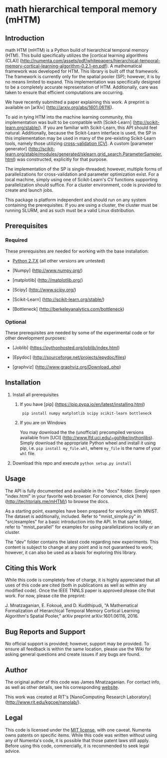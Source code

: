 # math hierarchical temporal memory (mHTM)

## Introduction
math HTM (mHTM) is a Python build of hierarchical temporal memory (HTM). This build specifically utilizes the [cortical learning algorithms (CLA)] (http://numenta.com/assets/pdf/whitepapers/hierarchical-temporal-memory-cortical-learning-algorithm-0.2.1-en.pdf). A mathematical framework was developed for HTM. This library is built off that framework. The framework is currently only for the spatial pooler (SP); however, it is by no means limited to expand. This implementation was specifically designed to be a completely accurate representation of HTM. Additionally, care was taken to ensure that efficient computations are occurring.

We have recently submitted a paper explaining this work. A preprint is available on [arXiv] (http://arxiv.org/abs/1601.06116).

To aid in tying HTM into the machine learning community, this implementation was built to be compatible with [Scikit-Learn] (http://scikit-learn.org/stable/). If you are familiar with Scikit-Learn, this API should feel natural. Additionally, because the Scikit-Learn interface is used, the SP in this implementation may be used in many of the pre-existing Scikit-Learn tools, namely those utilizing [cross-validation (CV)](http://scikit-learn.org/stable/modules/cross_validation.html). A custom [parameter generator] (http://scikit-learn.org/stable/modules/generated/sklearn.grid_search.ParameterSampler.html) was constructed, explicitly for that purpose.

The implementation of the SP is single-threaded; however, multiple forms of parallelizations for cross-validation and parameter optimization exist. For a local machine, simply using one of Scikit-Learn's CV functions supporting parallelization should suffice. For a cluster environment, code is provided to create and launch jobs.

This package is platform independent and should run on any system containing the prerequisites. If you are using a cluster, the cluster must be running SLURM, and as such must be a valid Linux distribution.

## Prerequisites
### Required
These prerequisites are needed for working with the base installation:

* [Python 2.7.X](https://www.python.org/downloads/release/python-279/) (all other versions are untested)

* [Numpy] (http://www.numpy.org/)

* [matplotlib] (http://matplotlib.org/)

* [Scipy] (http://www.scipy.org/)

* [Scikit-Learn] (http://scikit-learn.org/stable/)

* [Bottleneck] (http://berkeleyanalytics.com/bottleneck)

### Optional
These prerequisites are needed by some of the experimental code or for other development purposes:

* [Joblib] (https://pythonhosted.org/joblib/index.html)

* [Epydoc] (http://sourceforge.net/projects/epydoc/files)

* [graphviz] (http://www.graphviz.org/Download..php)

## Installation
1. Install all prerequisites

    1. If you have [pip] (https://pip.pypa.io/en/latest/installing.html)

            pip install numpy matplotlib scipy scikit-learn bottleneck
	
    2. If you are on Windows
  
        You may download the the (unofficial) precompiled versions available from [UCI] (http://www.lfd.uci.edu/~gohlke/pythonlibs). Simply download the appropriate Python wheel and install it using pip, i.e. `pip install my_file.whl`, where `my_file` is the name of your `whl` file.

2. Download this repo and execute `python setup.py install`

## Usage
The API is fully documented and available in the "docs" folder. Simply open "index.html" in your favorite web browser. For convience, click [here] (http://techtorials.me/mHTM/) to browse the docs.

As a starting point, examples have been prepared for working with MNIST. The dataset is additionally, included. Refer to "mnist_simple.py" in "src/examples" for a basic introduction into the API. In that same folder, refer to "mnist_parallel" for examples for using parallelizations locally or an cluster.

The "dev" folder contains the latest code regarding new experiments. This content is subject to change at any point and is not guaranteed to work; however, it can also be used as a basis for exploring this library.

## Citing this Work
While this code is completely free of charge, it is highly appreciated that all
uses of this code are cited (both in publications as well as within any modified code). Once the IEEE TNNLS paper is approved please cite that work. For now, please cite the preprint:

J. Mnatzaganian, E. Fokou&eacute;, and D. Kudithipudi, "A Mathematical Formalization of Hierarchical Temporal Memory Cortical Learning Algorithm's Spatial Pooler," arXiv preprint arXiv:1601.06116, 2016.

## Bug Reports and Support
No official support is provided; however, support may be provided. To ensure all feedback is within the same location, please use the Wiki for asking general questions and create issues if any bugs are found.

## Author
The original author of this code was James Mnatzaganian. For contact info, as well as other details, see his corresponding [website](http://techtorials.me).

This work was created at RIT's [NanoComputing Research Laboratory] (http://www.rit.edu/kgcoe/nanolab/).

## Legal
This code is licensed under the [MIT license](http://opensource.org/licenses/mit-license.php), with one caveat. Numenta owns patents on specific items. While this code was written without using any of Numenta's code, it is possible that those patent laws still apply. Before using this code, commercially, it is recommended to seek legal advice.